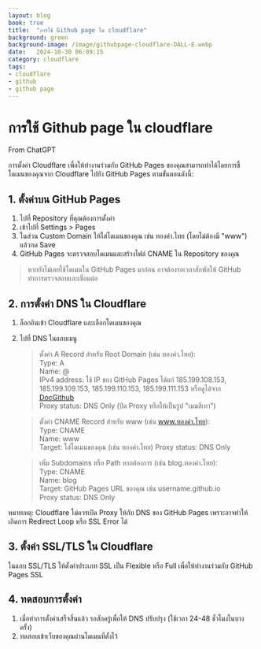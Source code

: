 ```yaml
---
layout: blog
book: true
title:  "การใช้ Github page ใน cloudflare"
background: green
background-image: /image/githubpage-cloudflare-DALL·E.webp
date:   2024-10-30 06:09:15
category: cloudflare
tags:
- cloudflare
- github
- github page
---
```


# การใช้ Github page ใน cloudflare

From ChatGPT  

การตั้งค่า Cloudflare เพื่อให้ทำงานร่วมกับ GitHub Pages ของคุณสามารถทำได้โดยการชี้โดเมนของคุณจาก Cloudflare ไปยัง GitHub Pages ตามขั้นตอนดังนี้:

## 1. ตั้งค่าบน GitHub Pages
1. ไปที่ Repository ที่คุณต้องการตั้งค่า
2. เข้าไปที่ Settings > Pages
3. ในส่วน Custom Domain ให้ใส่โดเมนของคุณ เช่น ทองคำ.ไทย (โดยไม่ต้องมี "www") แล้วกด Save
4.  GitHub Pages จะตรวจสอบโดเมนและสร้างไฟล์ CNAME ใน Repository ของคุณ  

> หากยังไม่เคยใช้โดเมนใน GitHub Pages มาก่อน อาจต้องรอเวลาสักพักให้ GitHub ทำการตรวจสอบและเชื่อมต่อ

## 2. การตั้งค่า DNS ใน Cloudflare
1. ล็อกอินเข้า Cloudflare และเลือกโดเมนของคุณ
2. ไปที่ DNS ในแถบเมนู
   > ตั้งค่า A Record สำหรับ Root Domain (เช่น ทองคำ.ไทย):  
      Type: A  
      Name: @  
      IPv4 address: ใช้ IP ของ GitHub Pages ได้แก่ 185.199.108.153, 185.199.109.153, 185.199.110.153, 185.199.111.153 หรือดูได้จาก [DocGithub](https://docs.github.com/en/pages/configuring-a-custom-domain-for-your-github-pages-site/managing-a-custom-domain-for-your-github-pages-site#configuring-an-apex-domain)  
      Proxy status: DNS Only (ปิด Proxy หรือให้เป็นรูป "เมฆสีเทา")  

   > ตั้งค่า CNAME Record สำหรับ www (เช่น www.ทองคำ.ไทย):  
      Type: CNAME  
      Name: www  
      Target: ใส่โดเมนของคุณ (เช่น ทองคำ.ไทย)
      Proxy status: DNS Only  

   > เพิ่ม Subdomains หรือ Path หากต้องการ (เช่น blog.ทองคำ.ไทย):  
      Type: CNAME  
      Name: blog  
      Target: GitHub Pages URL ของคุณ เช่น username.github.io  
      Proxy status: DNS Only  
   
หมายเหตุ: Cloudflare ไม่ควรเปิด Proxy ให้กับ DNS ของ GitHub Pages เพราะอาจทำให้เกิดการ Redirect Loop หรือ SSL Error ได้  

## 3. ตั้งค่า SSL/TLS ใน Cloudflare
ในแถบ SSL/TLS ให้ตั้งค่าประเภท SSL เป็น Flexible หรือ Full เพื่อให้ทำงานร่วมกับ GitHub Pages SSL  
## 4. ทดสอบการตั้งค่า
1. เมื่อทำการตั้งค่าเสร็จสิ้นแล้ว รอสักครู่เพื่อให้ DNS ปรับปรุง (ใช้เวลา 24-48 ชั่วโมงในบางครั้ง)
2. ทดสอบเข้าเว็บของคุณผ่านโดเมนที่ตั้งไว้
